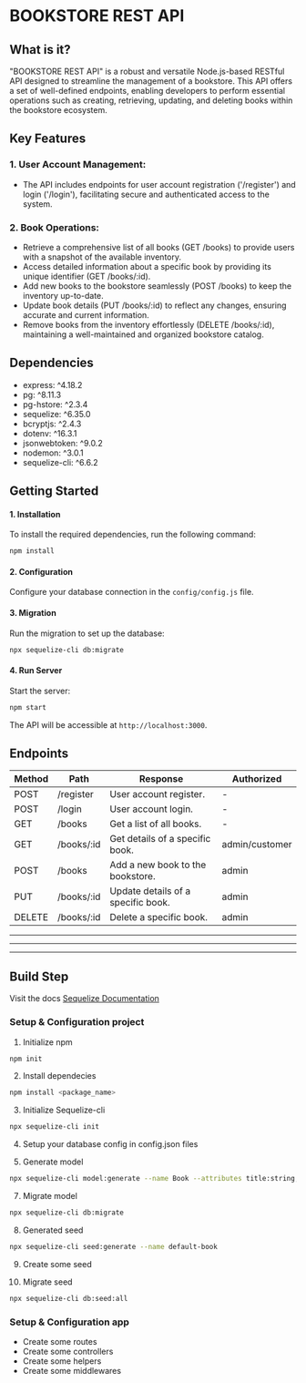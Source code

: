 # BOOKSTORE REST API
## What is it?
"BOOKSTORE REST API" is a robust and versatile Node.js-based RESTful API designed to streamline the management of a bookstore. This API offers a set of well-defined endpoints, enabling developers to perform essential operations such as creating, retrieving, updating, and deleting books within the bookstore ecosystem.

## Key Features
### 1. User Account Management:
- The API includes endpoints for user account registration ('/register') and login ('/login'), facilitating secure and authenticated access to the system.
### 2. Book Operations:

- Retrieve a comprehensive list of all books (GET /books) to provide users with a snapshot of the available inventory.
- Access detailed information about a specific book by providing its unique identifier (GET /books/:id).
- Add new books to the bookstore seamlessly (POST /books) to keep the inventory up-to-date.
- Update book details (PUT /books/:id) to reflect any changes, ensuring accurate and current information.
- Remove books from the inventory effortlessly (DELETE /books/:id), maintaining a well-maintained and organized bookstore catalog.

## Dependencies
- express: ^4.18.2
- pg: ^8.11.3
- pg-hstore: ^2.3.4
- sequelize: ^6.35.0
- bcryptjs: ^2.4.3
- dotenv: ^16.3.1
- jsonwebtoken: ^9.0.2
- nodemon: ^3.0.1
- sequelize-cli: ^6.6.2

## Getting Started
#### 1. Installation
To install the required dependencies, run the following command:

```sh
npm install
```
#### 2. Configuration
Configure your database connection in the `config/config.js` file.

#### 3. Migration
Run the migration to set up the database:

```sh
npx sequelize-cli db:migrate
```

#### 4. Run Server
Start the server:
```sh
npm start
```
The API will be accessible at `http://localhost:3000`.

## Endpoints
| Method | Path | Response | Authorized |
| --- | --- | --- | --- |
| POST | /register | User account register. | - |
| POST | /login | User account login. | - |
| GET | /books | Get a list of all books. | - |
| GET | /books/:id | Get details of a specific book. | admin/customer |
| POST | /books | Add a new book to the bookstore. | admin |
| PUT | /books/:id | Update details of a specific book. | admin |
| DELETE | /books/:id | Delete a specific book. | admin |

---
---
---

## Build Step
Visit the docs [Sequelize Documentation](https://sequelize.org/docs/v6/)
### Setup & Configuration project
1. Initialize npm
```sh
npm init
```

2. Install dependecies
```sh
npm install <package_name>
```

3. Initialize Sequelize-cli
```sh
npx sequelize-cli init
```

4. Setup your database config in config.json files

6. Generate model
```sh
npx sequelize-cli model:generate --name Book --attributes title:string,author:string,stock:number
```

7. Migrate model
```sh
npx sequelize-cli db:migrate
```

8. Generated seed
```sh
npx sequelize-cli seed:generate --name default-book
```

9. Create some seed

10. Migrate seed
```sh
npx sequelize-cli db:seed:all
```


### Setup & Configuration app
- Create some routes
- Create some controllers
- Create some helpers
- Create some middlewares
